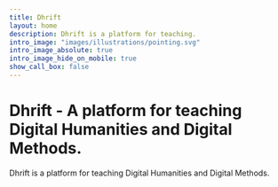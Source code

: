 ```yaml
---
title: Dhrift
layout: home
description: Dhrift is a platform for teaching.
intro_image: "images/illustrations/pointing.svg"
intro_image_absolute: true
intro_image_hide_on_mobile: true
show_call_box: false
---
```


# Dhrift - A platform for teaching Digital Humanities and Digital Methods.

Dhrift is a platform for teaching Digital Humanities and Digital Methods.
